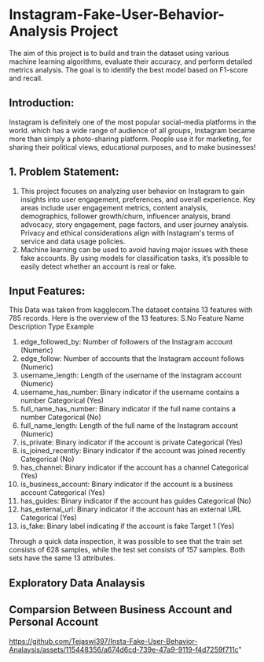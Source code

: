 # Instagram-Fake-User-Behavior-Analysis Project
The aim of this project is to build and train the dataset using various machine learning algorithms, evaluate their accuracy, and perform detailed metrics analysis. The goal is to identify the best model based on F1-score and recall.

## Introduction:
Instagram is definitely one of the most popular social-media platforms in the world. which has a wide range of audience of all groups, Instagram became more than simply a photo-sharing platform. People use it for marketing, for sharing their political views, educational purposes, and to make businesses!

## 1. Problem Statement:
1. This project focuses on analyzing user behavior on Instagram to gain insights into user engagement, preferences, and overall experience. Key areas include user engagement metrics, content analysis, demographics, follower growth/churn, influencer analysis, brand advocacy, story engagement, page factors, and user journey analysis. Privacy and ethical considerations align with Instagram's terms of service and data usage policies.
2. Machine learning can be used to avoid having major issues with these fake accounts. By using models for classification tasks, it’s possible to easily detect whether an account is real or fake.

## Input Features:
This Data was taken from kagglecom.The dataset contains 13 features with 785 records. Here is the overview of the 13 features:
S.No	Feature Name	Description	Type	Example
 1. edge_followed_by:	Number of followers of the Instagram account	(Numeric)
 2.	edge_follow:	Number of accounts that the Instagram account follows	(Numeric)
 3.	username_length:	Length of the username of the Instagram account	(Numeric)	
 4.	username_has_number:	Binary indicator if the username contains a number	Categorical	(Yes)
 5.	full_name_has_number:	Binary indicator if the full name contains a number	Categorical	(No)
 6.	full_name_length:	Length of the full name of the Instagram account	(Numeric)
 7.	is_private:	Binary indicator if the account is private	Categorical	(Yes)
 8.	is_joined_recently:	Binary indicator if the account was joined recently	Categorical (No)
 9.	has_channel:	Binary indicator if the account has a channel	Categorical	(Yes)
 10.	is_business_account:	Binary indicator if the account is a business account	Categorical	(Yes)
 11.	has_guides:	Binary indicator if the account has guides	Categorical	(No)
 12.	has_external_url:	Binary indicator if the account has an external URL	Categorical	(Yes)
 13.	is_fake:	Binary label indicating if the account is fake	Target	1 (Yes)

Through a quick data inspection, it was possible to see that the train set consists of 628 samples, while the test set consists of 157 samples. Both sets have the same 13 attributes. 

## Exploratory Data Analaysis
## Comparsion Between Business Account and Personal Account
https://github.com/Tejaswi397/Insta-Fake-User-Behavior-Analaysis/assets/115448356/a674d6cd-739e-47a9-9119-f4d7259f711c"
